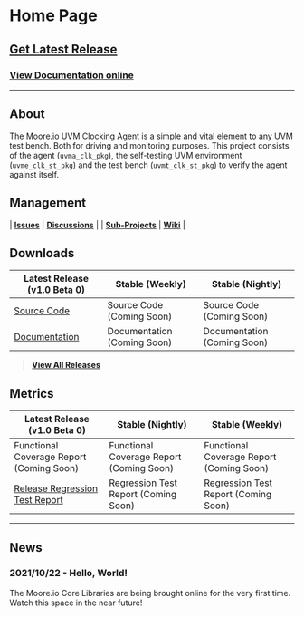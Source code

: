 # Home Page

## [Get Latest Release](https://mooreio.com/packages/uvma_clk.tgz)
### [View Documentation online](https://mooreio.com/packages/uvma_clk/dox_out/)

----------------

## About
The [Moore.io](https://www.mooreio.com) UVM Clocking Agent is a simple and vital element to any UVM test bench.  Both for driving and monitoring purposes.  This project consists of the agent (`uvma_clk_pkg`), the self-testing UVM environment (`uvme_clk_st_pkg`) and the test bench (`uvmt_clk_st_pkg`) to verify the agent against itself.


## Management

| **[Issues](https://github.com/Datum-Technology-Corporation/uvma_clk/issues)** | **[Discussions](https://github.com/Datum-Technology-Corporation/uvma_clk/discussions)** |
| **[Sub-Projects](https://github.com/Datum-Technology-Corporation/uvma_clk/projects)** | **[Wiki](https://github.com/Datum-Technology-Corporation/uvma_clk/wiki)** |


## Downloads

| Latest Release (v1.0 Beta 0) | Stable (Weekly) | Stable (Nightly) |
| --------------------- | ---------------- | --------------- |
| [Source Code](https://mooreio.com/packages/uvma_clk.tgz) | Source Code (Coming Soon) | Source Code (Coming Soon) |
| [Documentation](https://mooreio.com/packages/uvma_clk/dox_out/) | Documentation (Coming Soon) | Documentation (Coming Soon) |

> **[View All Releases](releases.md)**



## Metrics

| Latest Release (v1.0 Beta 0) | Stable (Nightly) | Stable (Weekly) |
| --------------------- | ---------------- | --------------- |
| Functional Coverage Report (Coming Soon) | Functional Coverage Report (Coming Soon) | Functional Coverage Report (Coming Soon) |
| [Release Regression Test Report](https://mooreio.com/packages/uvma_clk/sim/results.html) | Regression Test Report (Coming Soon) | Regression Test Report (Coming Soon) |


----------------


## News
### 2021/10/22 - Hello, World!
The Moore.io Core Libraries are being brought online for the very first time. Watch this space in the near future!
